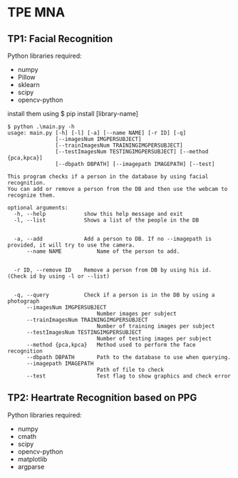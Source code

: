 # TPE MNA

## TP1: Facial Recognition

Python libraries required: 
- numpy
- Pillow
- sklearn
- scipy
- opencv-python

install them using $ pip install [library-name]

```
$ python .\main.py -h
usage: main.py [-h] [-l] [-a] [--name NAME] [-r ID] [-q]
               [--imagesNum IMGPERSUBJECT]
               [--trainImagesNum TRAININGIMGPERSUBJECT]
               [--testImagesNum TESTINGIMGPERSUBJECT] [--method {pca,kpca}]
               [--dbpath DBPATH] [--imagepath IMAGEPATH] [--test]

This program checks if a person in the database by using facial recognition.
You can add or remove a person from the DB and then use the webcam to recognize them.

optional arguments:
  -h, --help            show this help message and exit
  -l, --list            Shows a list of the people in the DB


  -a, --add             Add a person to DB. If no --imagepath is provided, it will try to use the camera.
      --name NAME           Name of the person to add.


  -r ID, --remove ID    Remove a person from DB by using his id. (Check id by using -l or --list)


  -q, --query           Check if a person is in the DB by using a photograph
      --imagesNum IMGPERSUBJECT
                            Number images per subject
      --trainImagesNum TRAININGIMGPERSUBJECT
                            Number of training images per subject
      --testImagesNum TESTINGIMGPERSUBJECT
                            Number of testing images per subject
      --method {pca,kpca}   Method used to perform the face recognition
      --dbpath DBPATH       Path to the database to use when querying.
      --imagepath IMAGEPATH
                            Path of file to check
      --test                Test flag to show graphics and check error
```

## TP2: Heartrate Recognition based on PPG

Python libraries required: 
- numpy
- cmath
- scipy
- opencv-python
- matplotlib
- argparse
